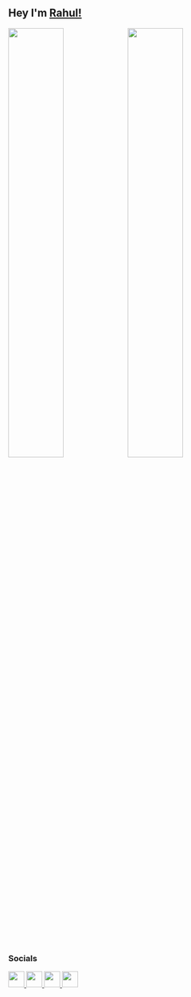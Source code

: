 
## Hey I'm [Rahul!](https://github.com/rahulpandey70) 

<img align="left" width="47%" src="https://github-readme-stats-git-masterrstaa-rickstaa.vercel.app/api?username=rahulpandey70&show_icons=true&theme=radical" />

<img width="47%" src="https://github-readme-stats-git-masterrstaa-rickstaa.vercel.app/api/top-langs/?username=rahulpandey70&layout=compact)](https://github.com/rahulpandey70/github-readme-stats" />

### Socials

<div align="left">
  <a href="https://www.github.com/rahulpandey70" target="_blank" rel="noreferrer">
    <img src="https://raw.githubusercontent.com/danielcranney/readme-generator/main/public/icons/socials/github-dark.svg" width="32" height="32" />
  </a> 
  <a href="http://www.instagram.com/_imrahulpandey/" target="_blank" rel="noreferrer">
    <img src="https://raw.githubusercontent.com/danielcranney/readme-generator/main/public/icons/socials/instagram.svg" width="32" height="32" />
  </a> 
  <a href="https://www.linkedin.com/in/rahul-kr-pandey-a9a91a112/" target="_blank" rel="noreferrer">
    <img src="https://raw.githubusercontent.com/danielcranney/readme-generator/main/public/icons/socials/linkedin.svg" width="32" height="32" />
  </a> 
  <a href="https://www.twitter.com/rahulpandey5342" target="_blank" rel="noreferrer">
    <img src="https://raw.githubusercontent.com/danielcranney/readme-generator/main/public/icons/socials/twitter.svg" width="32" height="32" />
  </a>
</div>
